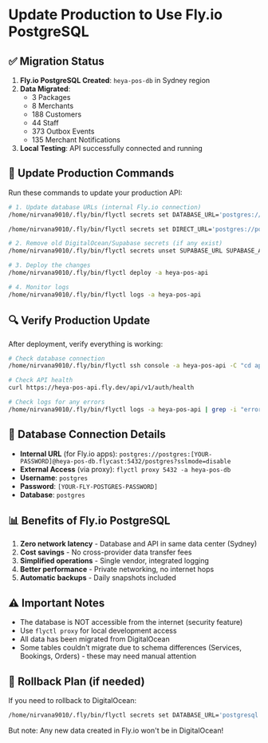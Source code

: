 # Update Production to Use Fly.io PostgreSQL

## ✅ Migration Status

1. **Fly.io PostgreSQL Created**: `heya-pos-db` in Sydney region
2. **Data Migrated**: 
   - 3 Packages
   - 8 Merchants  
   - 188 Customers
   - 44 Staff
   - 373 Outbox Events
   - 135 Merchant Notifications
3. **Local Testing**: API successfully connected and running

## 🚀 Update Production Commands

Run these commands to update your production API:

```bash
# 1. Update database URLs (internal Fly.io connection)
/home/nirvana9010/.fly/bin/flyctl secrets set DATABASE_URL='postgres://postgres:[YOUR-FLY-POSTGRES-PASSWORD]@heya-pos-db.flycast:5432/postgres?sslmode=disable' -a heya-pos-api

/home/nirvana9010/.fly/bin/flyctl secrets set DIRECT_URL='postgres://postgres:[YOUR-FLY-POSTGRES-PASSWORD]@heya-pos-db.flycast:5432/postgres?sslmode=disable' -a heya-pos-api

# 2. Remove old DigitalOcean/Supabase secrets (if any exist)
/home/nirvana9010/.fly/bin/flyctl secrets unset SUPABASE_URL SUPABASE_ANON_KEY SUPABASE_SERVICE_KEY -a heya-pos-api

# 3. Deploy the changes
/home/nirvana9010/.fly/bin/flyctl deploy -a heya-pos-api

# 4. Monitor logs
/home/nirvana9010/.fly/bin/flyctl logs -a heya-pos-api
```

## 🔍 Verify Production Update

After deployment, verify everything is working:

```bash
# Check database connection
/home/nirvana9010/.fly/bin/flyctl ssh console -a heya-pos-api -C "cd app && npx prisma db pull --print | head -20"

# Check API health
curl https://heya-pos-api.fly.dev/api/v1/auth/health

# Check logs for any errors
/home/nirvana9010/.fly/bin/flyctl logs -a heya-pos-api | grep -i "error\|database"
```

## 💾 Database Connection Details

- **Internal URL** (for Fly.io apps): `postgres://postgres:[YOUR-PASSWORD]@heya-pos-db.flycast:5432/postgres?sslmode=disable`
- **External Access** (via proxy): `flyctl proxy 5432 -a heya-pos-db`
- **Username**: `postgres`
- **Password**: `[YOUR-FLY-POSTGRES-PASSWORD]`
- **Database**: `postgres`

## 📊 Benefits of Fly.io PostgreSQL

1. **Zero network latency** - Database and API in same data center (Sydney)
2. **Cost savings** - No cross-provider data transfer fees
3. **Simplified operations** - Single vendor, integrated logging
4. **Better performance** - Private networking, no internet hops
5. **Automatic backups** - Daily snapshots included

## ⚠️ Important Notes

- The database is NOT accessible from the internet (security feature)
- Use `flyctl proxy` for local development access
- All data has been migrated from DigitalOcean
- Some tables couldn't migrate due to schema differences (Services, Bookings, Orders) - these may need manual attention

## 🔄 Rollback Plan (if needed)

If you need to rollback to DigitalOcean:
```bash
/home/nirvana9010/.fly/bin/flyctl secrets set DATABASE_URL='postgresql://[DIGITALOCEAN-USER]:[DIGITALOCEAN-PASSWORD]@[DIGITALOCEAN-HOST]:25060/defaultdb?sslmode=require' -a heya-pos-api
```

But note: Any new data created in Fly.io won't be in DigitalOcean!